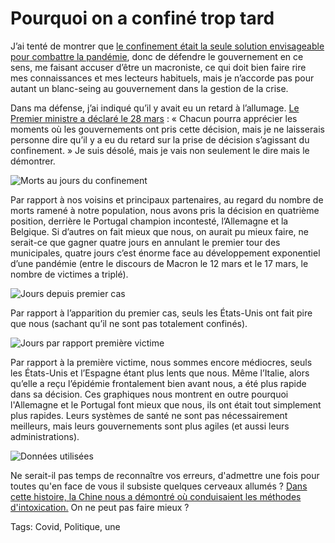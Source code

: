 # Pourquoi on a confiné trop tard

J’ai tenté de montrer que [le confinement était la seule solution envisageable pour combattre la pandémie](https://tcrouzet.com/2020/04/05/pourquoi-le-confinement-etait-la-seule-strategie-possible/), donc de défendre le gouvernement en ce sens, me faisant accuser d’être un macroniste, ce qui doit bien faire rire mes connaissances et mes lecteurs habituels, mais je n’accorde pas pour autant un blanc-seing au gouvernement dans la gestion de la crise.

Dans ma défense, j’ai indiqué qu’il y avait eu un retard à l’allumage. [Le Premier ministre a déclaré le 28 mars](https://www.bfmtv.com/mediaplayer/video/edouard-philippe-je-ne-laisserai-personne-dire-qu-il-y-a-eu-du-retard-sur-la-prise-de-decision-s-agissant-du-confinement-1234506.html) : « Chacun pourra apprécier les moments où les gouvernements ont pris cette décision, mais je ne laisserais personne dire qu’il y a eu du retard sur la prise de décision s’agissant du confinement. » Je suis désolé, mais je vais non seulement le dire mais le démontrer.

![Morts au jours du confinement](https://tcrouzet.com/images_tc/2020/04/mensonge1.png)

Par rapport à nos voisins et principaux partenaires, au regard du nombre de morts ramené à notre population, nous avons pris la décision en quatrième position, derrière le Portugal champion incontesté, l’Allemagne et la Belgique. Si d’autres on fait mieux que nous, on aurait pu mieux faire, ne serait-ce que gagner quatre jours en annulant le premier tour des municipales, quatre jours c’est énorme face au développement exponentiel d’une pandémie (entre le discours de Macron le 12 mars et le 17 mars, le nombre de victimes a triplé).

![Jours depuis premier  cas](https://tcrouzet.com/images_tc/2020/04/mensonge2.png)

Par rapport à l’apparition du premier cas, seuls les États-Unis ont fait pire que nous (sachant qu’il ne sont pas totalement confinés).

![Jours par rapport première victime](https://tcrouzet.com/images_tc/2020/04/mensonge3.png)

Par rapport à la première victime, nous sommes encore médiocres, seuls les États-Unis et l’Espagne étant plus lents que nous. Même l’Italie, alors qu’elle a reçu l’épidémie frontalement bien avant nous, a été plus rapide dans sa décision. Ces graphiques nous montrent en outre pourquoi l'Allemagne et le Portugal font mieux que nous, ils ont était tout simplement plus rapides. Leurs systèmes de santé ne sont pas nécessairement meilleurs, mais leurs gouvernements sont plus agiles (et aussi leurs administrations).

![Données utilisées](https://tcrouzet.com/images_tc/2020/04/mensonge4.png)

Ne serait-il pas temps de reconnaître vos erreurs, d'admettre une fois pour toutes qu'en face de vous il subsiste quelques cerveaux allumés ? [Dans cette histoire, la Chine nous a démontré où conduisaient les méthodes d'intoxication.](https://tcrouzet.com/2020/04/07/le-mensonge-chinois/) On ne peut pas faire mieux ?

Tags: Covid, Politique, une